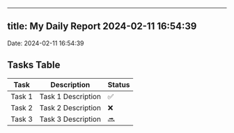 
---
title: My Daily Report 2024-02-11 16:54:39
---

Date: 2024-02-11 16:54:39

## Tasks Table

| Task | Description | Status |
|------|-------------|--------|
| Task 1 | Task 1 Description | ✅ |
| Task 2 | Task 2 Description | ❌ |
| Task 3 | Task 3 Description | 🔜 |
